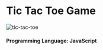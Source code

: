# Tic Tac Toe Game

<img src='https://i.ibb.co/W0sF7zN/Captggure.png' alt='tic-tac-toe' />

#### Programming Language: JavaScript


